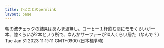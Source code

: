 ```yaml
---
title: ひとことのpermlink
layout: page
---
```

<div class="box" dt="1675131551373">
  朝の波チェックの結果はあんま波無し。コーヒー１杯飲む間にモモくらいが一本、膝くらいが2本という所で、なんかサーファーが10人くらい居た（なんで？）
  <div class="content is-small">Tue Jan 31 2023 11:19:11 GMT+0900 (日本標準時)</div>
</div>